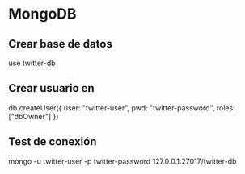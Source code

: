 # MongoDB
## Crear base de datos
use twitter-db
## Crear usuario en
db.createUser({ user: "twitter-user", pwd: "twitter-password", roles: ["dbOwner"] })
## Test de conexión
mongo -u twitter-user -p twitter-password 127.0.0.1:27017/twitter-db